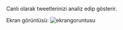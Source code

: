 Canlı olarak tweetlerinizi analiz edip gösterir.

Ekran görüntüsü:
![ekrangoruntusu](https://user-images.githubusercontent.com/20394555/42594532-10eafb82-8558-11e8-9f33-6d23fa254704.jpg)
